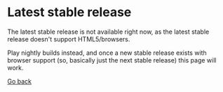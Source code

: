 # Latest stable release

The latest stable release is not available right now, as the latest stable release doesn't support HTML5/browsers.

Play nightly builds instead, and once a new stable release exists with browser support (so, basically just the next stable release) this page will work.

[Go back](../)
